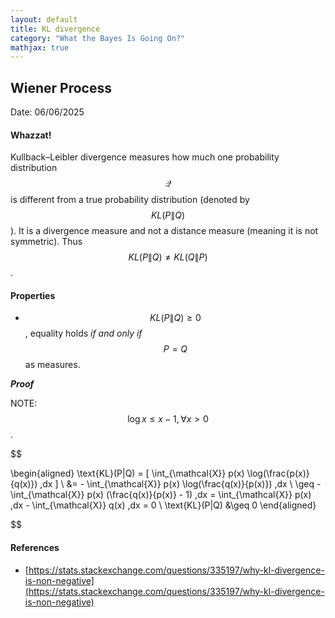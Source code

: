 ```yaml
---
layout: default
title: KL divergence
category: "What the Bayes Is Going On?"
mathjax: true
---
```

## Wiener Process

Date: 06/06/2025

#### Whazzat!

Kullback–Leibler divergence measures how much one probability distribution $$ \mathcal{Q} $$ is different from a true probability distribution (denoted by $$ KL(P\|Q) $$). It is a divergence measure and not a distance measure (meaning it is not symmetric). Thus $$ KL(P\|Q) ≠ KL(Q\|P) $$. 

#### Properties

- $$ KL(P\|Q) \geq 0 $$, equality holds *if and only if* $$ P = Q $$ as measures.

***Proof***

NOTE: $$ \log x \leq x - 1, \forall x \gt 0 $$. 

$$

\begin{aligned}
 \text{KL}(P\|Q) = \[ \int_{\mathcal{X}} p(x) \log(\frac{p(x)}{q(x)}) \,dx \]  \\
  &= -  \int_{\mathcal{X}} p(x) \log(\frac{q(x)}{p(x)}) \,dx  \\
  \geq -   \int_{\mathcal{X}} p(x) (\frac{q(x)}{p(x)} - 1) \,dx = \int_{\mathcal{X}} p(x) \,dx - \int_{\mathcal{X}} q(x) \,dx = 0 \\
  \text{KL}(P\|Q) &\geq 0
\end{aligned}

$$


#### References
- [https://stats.stackexchange.com/questions/335197/why-kl-divergence-is-non-negative](https://stats.stackexchange.com/questions/335197/why-kl-divergence-is-non-negative)